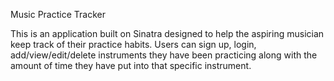 Music Practice Tracker 

This is an application built on Sinatra designed to help the aspiring musician keep track of their practice habits. Users can sign up, login, add/view/edit/delete instruments they have been practicing along with the amount of time they have put into that specific instrument. 